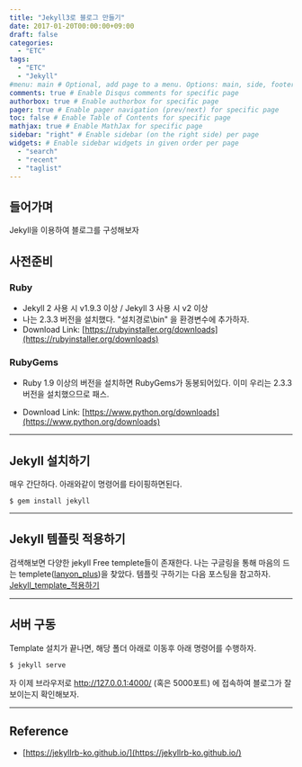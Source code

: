 ```yaml
---
title: "Jekyll3로 블로그 만들기"
date: 2017-01-20T00:00:00+09:00
draft: false
categories:
  - "ETC"
tags:
  - "ETC"
  - "Jekyll"
#menu: main # Optional, add page to a menu. Options: main, side, footer
comments: true # Enable Disqus comments for specific page
authorbox: true # Enable authorbox for specific page
pager: true # Enable pager navigation (prev/next) for specific page
toc: false # Enable Table of Contents for specific page
mathjax: true # Enable MathJax for specific page
sidebar: "right" # Enable sidebar (on the right side) per page
widgets: # Enable sidebar widgets in given order per page
  - "search"
  - "recent"
  - "taglist"
---
```


## 들어가며
Jekyll을 이용하여 블로그를 구성해보자

## 사전준비
### Ruby 
- Jekyll 2 사용 시 v1.9.3 이상 / Jekyll 3 사용 시 v2 이상
- 나는 2.3.3 버전을 설치했다. "설치경로\bin" 을 환경변수에 추가하자.
- Download Link: [https://rubyinstaller.org/downloads](https://rubyinstaller.org/downloads)

### RubyGems
- Ruby 1.9 이상의 버전을 설치하면 RubyGems가 동봉되어있다. 이미 우리는 2.3.3 버전을 설치했으므로 패스.
* Download Link: [https://www.python.org/downloads](https://www.python.org/downloads)

---

## Jekyll 설치하기 
매우 간단하다. 아래와같이 명령어를 타이핑하면된다.

```
$ gem install jekyll
```

---

## Jekyll 템플릿 적용하기
검색해보면 다양한 jekyll Free templete들이 존재한다. 나는 구글링을 통해 마음의 드는 templete([lanyon_plus](https://github.com/dyndna/lanyon-plus))을 찾았다. 템플릿 구하기는 다음 포스팅을 참고하자. 
[Jekyll_template_적용하기](https://ianjang.github.io/blog/2017/04/01/jekyll_Template_%EC%A0%81%EC%9A%A9%ED%95%98%EA%B8%B0/)

---

## 서버 구동
Template 설치가 끝나면, 해당 폴더 아래로 이동후 아래 명령어를 수행하자. 

```
$ jekyll serve 
```

자 이제 브라우저로 http://127.0.0.1:4000/ (혹은 5000포트) 에 접속하여 블로그가 잘 보이는지 확인해보자.

---

## Reference
  - [https://jekyllrb-ko.github.io/](https://jekyllrb-ko.github.io/)
